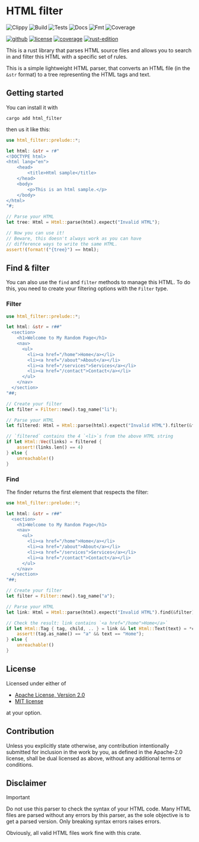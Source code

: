 # HTML filter

![Clippy](https://github.com/t-webber/html-filter/actions/workflows/clippy.yml/badge.svg?branch=main)
![Build](https://github.com/t-webber/html-filter/actions/workflows/build.yml/badge.svg?branch=main)
![Tests](https://github.com/t-webber/html-filter/actions/workflows/tests.yml/badge.svg?branch=main)
![Docs](https://github.com/t-webber/html-filter/actions/workflows/docs.yml/badge.svg?branch=main)
![Fmt](https://github.com/t-webber/html-filter/actions/workflows/fmt.yml/badge.svg?branch=main)
![Coverage](https://github.com/t-webber/html-filter/actions/workflows/coverage.yml/badge.svg?branch=main)

[![github](https://img.shields.io/badge/GitHub-t--webber/html--parser-blue?logo=GitHub)](https://github.com/t-webber/html-parser)
[![license](https://img.shields.io/badge/Licence-MIT-darkgreen)](https://github.com/t-webber/html-parser?tab=MIT-1-ov-file)
[![coverage](https://img.shields.io/badge/Coverage-95%25-purple)](https://github.com/t-webber/html-parser/actions/workflows/nightly.yml)
[![rust-edition](https://img.shields.io/badge/Rust--edition-2024-darkred?logo=Rust)](https://doc.rust-lang.org/stable/edition-guide/rust-2024/)

This is a rust library that parses HTML source files and allows you to search in and filter this HTML with a specific set of rules.

This is a simple lightweight HTML parser, that converts an HTML file (in the `&str` format) to a tree representing the HTML tags and text.

## Getting started

You can install it with

```shell
cargo add html_filter
```

then us it like this:

```rust
use html_filter::prelude::*;

let html: &str = r#"
<!DOCTYPE html>
<html lang="en">
    <head>
        <title>Html sample</title>
    </head>
    <body>
        <p>This is an html sample.</p>
    </body>
</html>
"#;

// Parse your HTML
let tree: Html = Html::parse(html).expect("Invalid HTML");

// Now you can use it!
// Beware, this doesn't always work as you can have
// difference ways to write the same HTML.
assert!(format!("{tree}") == html);
```

## Find & filter

You can also use the `find` and `filter` methods to manage this HTML. To do this, you need to create your filtering options with the `Filter` type.

### Filter

```rust
use html_filter::prelude::*;

let html: &str = r##"
  <section>
    <h1>Welcome to My Random Page</h1>
    <nav>
      <ul>
        <li><a href="/home">Home</a></li>
        <li><a href="/about">About</a></li>
        <li><a href="/services">Services</a></li>
        <li><a href="/contact">Contact</a></li>
      </ul>
    </nav>
  </section>
"##;

// Create your filter
let filter = Filter::new().tag_name("li");

// Parse your HTML
let filtered: Html = Html::parse(html).expect("Invalid HTML").filter(&filter);

// `filtered` contains the 4 `<li>`s from the above HTML string
if let Html::Vec(links) = filtered {
    assert!(links.len() == 4)
} else {
    unreachable!()
}
```

### Find

The finder returns the first element that respects the filter:

```rust
use html_filter::prelude::*;

let html: &str = r##"
  <section>
    <h1>Welcome to My Random Page</h1>
    <nav>
      <ul>
        <li><a href="/home">Home</a></li>
        <li><a href="/about">About</a></li>
        <li><a href="/services">Services</a></li>
        <li><a href="/contact">Contact</a></li>
      </ul>
    </nav>
  </section>
"##;

// Create your filter
let filter = Filter::new().tag_name("a");

// Parse your HTML
let link: Html = Html::parse(html).expect("Invalid HTML").find(&filter);

// Check the result: link contains `<a href="/home">Home</a>`
if let Html::Tag { tag, child, .. } = link && let Html::Text(text) = *child {
    assert!(tag.as_name() == "a" && text == "Home");
} else {
    unreachable!()
}
```

## License

Licensed under either of

- [Apache License, Version 2.0](LICENSE-APACHE)
- [MIT license](LICENSE-MIT)

at your option.

## Contribution

Unless you explicitly state otherwise, any contribution intentionally submitted
for inclusion in the work by you, as defined in the Apache-2.0 license, shall be
dual licensed as above, without any additional terms or conditions.

## Disclaimer

> [!IMPORTANT]
> Do not use this parser to check the syntax of your HTML code. Many HTML files are parsed without any errors by this parser, as the sole objective is to get a parsed version. Only breaking syntax errors raises errors.
>
> Obviously, all valid HTML files work fine with this crate.
